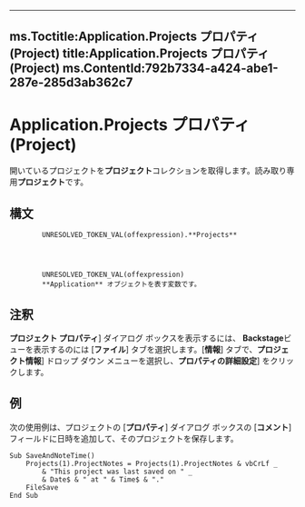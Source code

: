 

---
ms.Toctitle:Application.Projects プロパティ (Project)
title:Application.Projects プロパティ (Project)
ms.ContentId:792b7334-a424-abe1-287e-285d3ab362c7
---
# Application.Projects プロパティ (Project)




開いているプロジェクトを**プロジェクト**コレクションを取得します。読み取り専用**プロジェクト**です。

## 構文

            UNRESOLVED_TOKEN_VAL(offexpression).**Projects**




            UNRESOLVED_TOKEN_VAL(offexpression)
            **Application** オブジェクトを表す変数です。



## 注釈
**プロジェクト プロパティ**] ダイアログ ボックスを表示するには、 **Backstage**ビューを表示するのには [**ファイル**] タブを選択します。[**情報**] タブで、**プロジェクト情報**] ドロップ ダウン メニューを選択し、**プロパティの詳細設定**] をクリックします。



## 例
次の使用例は、プロジェクトの [**プロパティ**] ダイアログ ボックスの [**コメント**] フィールドに日時を追加して、そのプロジェクトを保存します。

```vba
Sub SaveAndNoteTime() 
    Projects(1).ProjectNotes = Projects(1).ProjectNotes & vbCrLf _ 
        & "This project was last saved on " _ 
        & Date$ & " at " & Time$ & "." 
    FileSave 
End Sub
```





